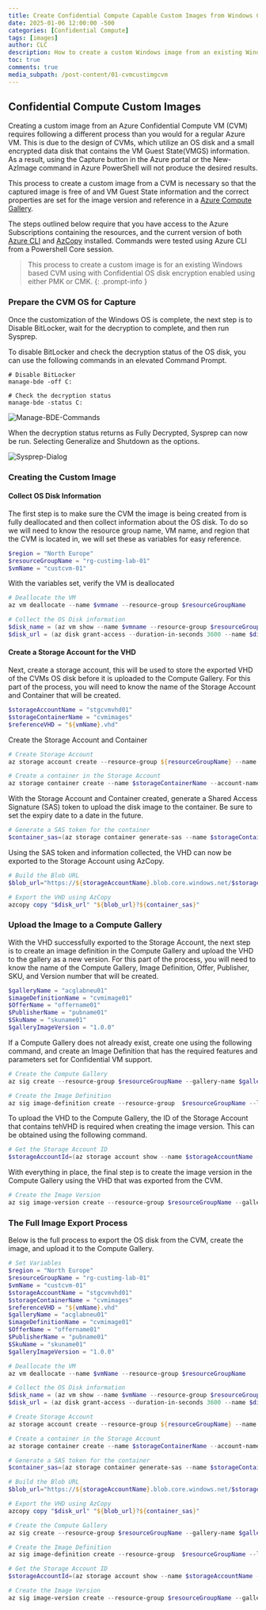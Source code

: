 ```yaml
---
title: Create Confidential Compute Capable Custom Images from Windows CVMs
date: 2025-01-06 12:00:00 -500
categories: [Confidential Compute]
tags: [images]
author: CLC
description: How to create a custom Windows image from an existing Windows CVM that can be used to provision Azure Confidential Compute VMs in Azure.
toc: true
comments: true
media_subpath: /post-content/01-cvmcustimgcvm
---
```


## Confidential Compute Custom Images

Creating a custom image from an Azure Confidential Compute VM (CVM) requires following a different process than you would for a regular Azure VM. This is due to the design of CVMs, which utilize an OS disk and a small encrypted data disk that contains the VM Guest State(VMGS) information. As a result, using the Capture button in the Azure portal or the New-AzImage command in Azure PowerShell will not produce the desired results.

This process to create a custom image from a CVM is necessary so that the captured image is free of and VM Guest State information and the correct properties are set for the image version and reference in a [Azure Compute Gallery](https://learn.microsoft.com/azure/virtual-machines/azure-compute-gallery).

The steps outlined below require that you have access to the Azure Subscriptions containing the resources, and the current version of both [Azure CLI](https://learn.microsoft.com/cli/azure/install-azure-cli) and [AzCopy](https://learn.microsoft.com/azure/storage/common/storage-use-azcopy-v10?tabs=dnf) installed. Commands were tested using Azure CLI from a Powershell Core session.

> This process to create a custom image is for an existing Windows based CVM using with Confidential OS disk encryption enabled using either PMK or CMK.
{: .prompt-info }

### Prepare the CVM OS for Capture

Once the customization of the Windows OS is complete, the next step is to Disable BitLocker, wait for the decryption to complete, and then run Sysprep.

To disable BitLocker and check the decryption status of the OS disk, you can use the following commands in an elevated Command Prompt.

```shell
# Disable BitLocker
manage-bde -off C:

# Check the decryption status
manage-bde -status C:
```

![Manage-BDE-Commands](/manage-bde-commands.png)

When the decryption status returns as Fully Decrypted, Sysprep can now be run. Selecting Generalize and Shutdown as the options.

![Sysprep-Dialog](/sysprep-dialog.png)

### Creating the Custom Image

#### Collect OS Disk Information

The first step is to make sure the CVM the image is being created from is fully deallocated and then collect information about the OS disk. To do so we will need to know the resource group name, VM name, and region that the CVM is located in, we will set these as variables for easy reference.

```powershell
$region = "North Europe"
$resourceGroupName = "rg-custimg-lab-01"
$vmName = "custcvm-01"
```

With the variables set, verify the VM is deallocated

```powershell
# Deallocate the VM
az vm deallocate --name $vmname --resource-group $resourceGroupName

# Collect the OS Disk information
$disk_name = (az vm show --name $vmname --resource-group $resourceGroupName | jq -r .storageProfile.osDisk.name)
$disk_url = (az disk grant-access --duration-in-seconds 3600 --name $disk_name --resource-group $resourceGroupName | jq -r .accessSas)
```

#### Create a Storage Account for the VHD

Next, create a storage account, this will be used to store the exported VHD of the CVMs OS disk before it is uploaded to the Compute Gallery. For this part of the process, you will need to know the name of the Storage Account and Container that will be created.

```powershell
$storageAccountName = "stgcvmvhd01"
$storageContainerName = "cvmimages"
$referenceVHD = "${vmName}.vhd"
```

Create the Storage Account and Container

```powershell
# Create Storage Account
az storage account create --resource-group ${resourceGroupName} --name ${storageAccountName} --location $region --sku "Standard_LRS"

# Create a container in the Storage Account
az storage container create --name $storageContainerName --account-name $storageAccountName --resource-group $resourceGroupName
```

With the Storage Account and Container created, generate a Shared Access Signature (SAS) token to upload the disk image to the container. Be sure to set the expiry date to a date in the future.

```powershell
# Generate a SAS token for the container
$container_sas=(az storage container generate-sas --name $storageContainerName --account-name $storageAccountName --auth-mode key --expiry 2025-01-01 --https-only --permissions dlrw -o tsv)
```

Using the SAS token and information collected, the VHD can now be exported to the Storage Account using AzCopy.

```powershell
# Build the Blob URL
$blob_url="https://${storageAccountName}.blob.core.windows.net/$storageContainerName/$referenceVHD"

# Export the VHD using AzCopy
azcopy copy "$disk_url" "${blob_url}?${container_sas}"
```

### Upload the Image to a Compute Gallery

With the VHD successfully exported to the Storage Account, the next step is to create an image definition in the Compute Gallery and upload the VHD to the gallery as a new version. For this part of the process, you will need to know the name of the Compute Gallery, Image Definition, Offer, Publisher, SKU, and Version number that will be created.

```powershell
$galleryName = "acglabneu01"
$imageDefinitionName = "cvmimage01"
$OfferName = "offername01"
$PublisherName = "pubname01"
$SkuName = "skuname01"
$galleryImageVersion = "1.0.0"
```

If a Compute Gallery does not already exist, create one using the following command, and create an Image Definition that has the required features and parameters set for Confidential VM support.

```powershell
# Create the Compute Gallery
az sig create --resource-group $resourceGroupName --gallery-name $galleryName

# Create the Image Definition
az sig image-definition create --resource-group  $resourceGroupName --location $region --gallery-name $galleryName --gallery-image-definition $imageDefinitionName --publisher $PublisherName --offer $OfferName --sku $SkuName --os-type windows --os-state Generalized --hyper-v-generation V2  --features SecurityType=ConfidentialVMSupported
```

To upload the VHD to the Compute Gallery, the ID of the Storage Account that contains tehVHD is required when creating the image version. This can be obtained using the following command.

```powershell
# Get the Storage Account ID
$storageAccountId=(az storage account show --name $storageAccountName --resource-group $resourceGroupName | jq -r .id)
```

With everything in place, the final step is to create the image version in the Compute Gallery using the VHD that was exported from the CVM.

```powershell
# Create the Image Version
az sig image-version create --resource-group $resourceGroupName --gallery-name $galleryName --gallery-image-definition $imageDefinitionName --gallery-image-version $galleryImageVersion --os-vhd-storage-account $storageAccountId --os-vhd-uri $blob_url
```

### The Full Image Export Process

Below is the full process to export the OS disk from the CVM, create the image, and upload it to the Compute Gallery.

```powershell
# Set Variables
$region = "North Europe"
$resourceGroupName = "rg-custimg-lab-01"
$vmName = "custcvm-01"
$storageAccountName = "stgcvmvhd01"
$storageContainerName = "cvmimages"
$referenceVHD = "${vmName}.vhd"
$galleryName = "acglabneu01"
$imageDefinitionName = "cvmimage01"
$OfferName = "offername01"
$PublisherName = "pubname01"
$SkuName = "skuname01"
$galleryImageVersion = "1.0.0"

# Deallocate the VM
az vm deallocate --name $vmName --resource-group $resourceGroupName

# Collect the OS Disk information
$disk_name = (az vm show --name $vmName --resource-group $resourceGroupName | jq -r .storageProfile.osDisk.name)
$disk_url = (az disk grant-access --duration-in-seconds 3600 --name $disk_name --resource-group $resourceGroupName | jq -r .accessSas)

# Create Storage Account
az storage account create --resource-group ${resourceGroupName} --name ${storageAccountName} --location $region --sku "Standard_LRS"

# Create a container in the Storage Account
az storage container create --name $storageContainerName --account-name $storageAccountName --resource-group $resourceGroupName

# Generate a SAS token for the container
$container_sas=(az storage container generate-sas --name $storageContainerName --account-name $storageAccountName --auth-mode key --expiry 2025-01-01 --https-only --permissions dlrw -o tsv)

# Build the Blob URL
$blob_url="https://${storageAccountName}.blob.core.windows.net/$storageContainerName/$referenceVHD"

# Export the VHD using AzCopy
azcopy copy "$disk_url" "${blob_url}?${container_sas}"

# Create the Compute Gallery
az sig create --resource-group $resourceGroupName --gallery-name $galleryName

# Create the Image Definition
az sig image-definition create --resource-group  $resourceGroupName --location $region --gallery-name $galleryName --gallery-image-definition $imageDefinitionName --publisher $PublisherName --offer $OfferName --sku $SkuName --os-type windows --os-state Generalized --hyper-v-generation V2  --features SecurityType=ConfidentialVMSupported

# Get the Storage Account ID
$storageAccountId=(az storage account show --name $storageAccountName --resource-group $resourceGroupName | jq -r .id)

# Create the Image Version
az sig image-version create --resource-group $resourceGroupName --gallery-name $galleryName --gallery-image-definition $imageDefinitionName --gallery-image-version $galleryImageVersion --os-vhd-storage-account $storageAccountId --os-vhd-uri $blob_url
```
